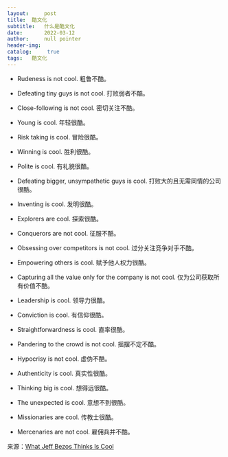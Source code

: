 ```yaml
---
layout:     post
title:	酷文化
subtitle:   什么是酷文化
date:       2022-03-12
author: 	null pointer
header-img: 
catalog: 	 true
tags: 	酷文化
---
```


* Rudeness is not cool.  粗鲁不酷。

* Defeating tiny guys is not cool.  打败弱者不酷。

* Close-following is not cool.  密切关注不酷。

* Young is cool.  年轻很酷。

* Risk taking is cool. 冒险很酷。

* Winning is cool. 胜利很酷。

* Polite is cool.  有礼貌很酷。

* Defeating bigger, unsympathetic guys is cool.  打败大的且无需同情的公司很酷。

* Inventing is cool.  发明很酷。

* Explorers are cool.  探索很酷。

* Conquerors are not cool.  征服不酷。

* Obsessing over competitors is not cool.  过分关注竞争对手不酷。

* Empowering others is cool.  赋予他人权力很酷。

* Capturing all the value only for the company is not cool.  仅为公司获取所有价值不酷。

* Leadership is cool.  领导力很酷。

* Conviction is cool.  有信仰很酷。

* Straightforwardness is cool.  直率很酷。

* Pandering to the crowd is not cool.  摇摆不定不酷。

* Hypocrisy is not cool. 虚伪不酷。

* Authenticity is cool.  真实性很酷。

* Thinking big is cool.  想得远很酷。

* The unexpected is cool.  意想不到很酷。

* Missionaries are cool.  传教士很酷。

* Mercenaries are not cool.  雇佣兵并不酷。


来源：[What Jeff Bezos Thinks Is Cool](https://www.schlaf.me/thoughts/2014/03/15/what-jeff-bezos-thinks-is-cool) 